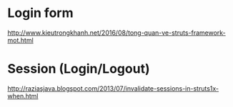 
# Login form
http://www.kieutrongkhanh.net/2016/08/tong-quan-ve-struts-framework-mot.html

# Session (Login/Logout)
http://raziasjava.blogspot.com/2013/07/invalidate-sessions-in-struts1x-when.html

